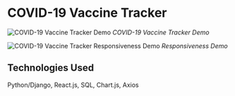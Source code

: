 # COVID-19 Vaccine Tracker

![COVID-19 Vaccine Tracker Demo](images/gif1.gif)
_COVID-19 Vaccine Tracker Demo_

![COVID-19 Vaccine Tracker Responsiveness Demo](images/gif2.gif)
_Responsiveness Demo_

## Technologies Used

Python/Django, React.js, SQL, Chart.js, Axios
